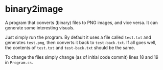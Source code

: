 # binary2image
A program that converts (binary) files to PNG images, and vice versa. It can generate some interesting visuals.

Just simply run the program. By default it uses a file called `test.txt` and generates `test.png`, then converts it back to `test-back.txt`.
If all goes well, the contents of `test.txt` and `test-back.txt` should be the same.

To change the files simply change (as of initial code commit) lines 18 and 19 in `Program.cs`.
